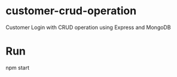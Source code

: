 # customer-crud-operation
Customer Login with CRUD operation using Express and MongoDB
# Run
npm start
